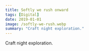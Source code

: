 ```yaml
---
title: Softly we rush onward
tags: [Digital]
date: 2019-01-01
image: /softly-we-rush.webp
summary: "Craft night exploration."
---
```


Craft night exploration.